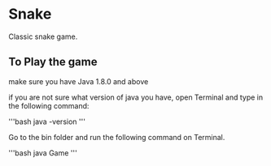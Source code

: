 # Snake
Classic snake game.

## To Play the game

make sure you have Java 1.8.0 and above

if you are not sure what version of java you have, open Terminal and type in the following command:

'''bash
java -version
'''

Go to the bin folder and run the following command on Terminal.

'''bash
java Game
'''
